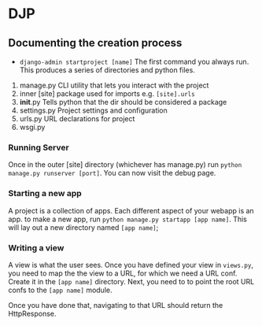 # DJP
## Documenting the creation process

- `django-admin startproject [name]`
The first command you always run. This produces a series of directories and python files.
1. manage.py
CLI utility that lets you interact with the project
2. inner [site]
package used for imports e.g. `[site].urls`
3. __init__.py
Tells python that the dir should be considered a package
4. settings.py
Project settings and configuration
5. urls.py
URL declarations for project
6. wsgi.py

### Running Server
Once in the outer [site] directory (whichever has manage.py) run `python manage.py runserver [port]`. You can now visit the debug page.

### Starting a new app
A project is a collection of apps. Each different aspect of your webapp is an app. to make a new app, run `python manage.py startapp [app name]`. This will lay out a new directory named `[app name]`;

### Writing a view
A view is what the user sees. Once you have defined your view in `views.py`, you need to map the the view to a URL, for which we need a URL conf. Create it in the `[app name]` directory. Next, you need to to point the root URL confs to the `[app name]` module.

Once you have done that, navigating to that URL should return the HttpResponse. 

